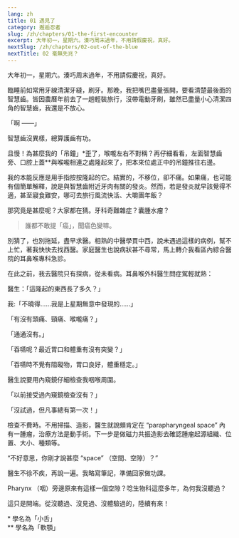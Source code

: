 ```yaml
---
lang: zh
title: 01 遇見了
category: 邂逅忍者
slug: /zh/chapters/01-the-first-encounter
excerpt: 大年初一，星期六。湊巧周末過年，不用請假慶祝，真好。
nextSlug: /zh/chapters/02-out-of-the-blue
nextTitle: 02 毫無先兆？
---
```


<p class="cn">大年初一，星期六。湊巧周末過年，不用請假慶祝，真好。

<p class="cn">臨睡前如常用牙線清潔牙縫，刷牙。那晚，我把嘴巴盡量張開，要看清楚最後面的智慧齒。皆因農曆年前去了一趟輕裝旅行，沒帶電動牙刷，雖然已盡量小心清潔四角的智慧齒，我還是不放心。

<p class="cn">「啊 ——」

<p class="cn">智慧齒沒異樣，總算護齒有功。

<p class="cn">且慢！為甚麼我的「吊鐘」*歪了，喉嚨左右不對稱？再仔細看看，左面智慧齒旁、口腔上蓋**與喉嚨相連之處隆起來了，把本來位處正中的吊鐘推往右邊。

<p class="cn">我的本能反應是用手指按按隆起的它。結實的，不移位，卻不痛。如果痛，也可能有個簡單解釋，說是與智慧齒附近牙肉有關的發炎。然而，若是發炎就早該覺得不適，甚至寢食難安，哪可去旅行風流快活、大嚼團年飯？

<p class="cn">那究竟是甚麼呢？大家都在猜。牙科奇難雜症？囊腫水瘤？

<blockquote class="cn">誰都不敢提「癌」，聞癌色變嘛。</blockquote>

<p class="cn">別猜了，也別拖延，盡早求醫。相熟的中醫學貫中西，說未遇過這樣的病例，幫不上忙，著我快快去找西醫。家庭醫生也說病狀甚不尋常，馬上轉介我看區內綜合醫院的耳鼻喉專科急診。

<p class="cn">在此之前，我去醫院只有探病，從未看病。耳鼻喉外科醫生問症駕輕就熟：

<p class="cn">醫生：「這隆起的東西長了多久？」
<p class="cn">我:「不曉得......我是上星期無意中發現的......」

<p class="cn">「有沒有頭痛、頸痛、喉嚨痛？」
<p class="cn">「通通沒有。」

<p class="cn">「吞嚥呢？最近胃口和體重有沒有突變？」
<p class="cn">「吞嚥時不覺有阻礙物，胃口良好，體重穩定。」

<p class="cn">醫生說要用內窺鏡仔細檢查我咽喉周圍。

<p class="cn">「以前接受過內窺鏡檢查沒有？」
<p class="cn">「沒試過，但凡事總有第一次！」

<p class="cn">檢查不費時。不用掃描、造影，醫生就說頗肯定在 “parapharyngeal space” 內有一腫瘤，治療方法是動手術。下一步是做磁力共振造影去確認腫瘤起源組織、位置、大小、種類等。

<q class="cn">不好意思，你剛才說甚麼 “space” （空間、空隙）？

<p class="cn">醫生不徐不疾，再說一遍。我略寫筆記，準備回家做功課。

<p class="cn">Pharynx （咽）旁邊原來有這樣一個空隙？唸生物科這麼多年，為何我沒聽過？

<p class="cn">這只是開端。從沒聽過、沒見過、沒體驗過的，陸續有來！

<p class="cn secondary">* 學名為「小舌」<br>
** 學名為「軟顎」